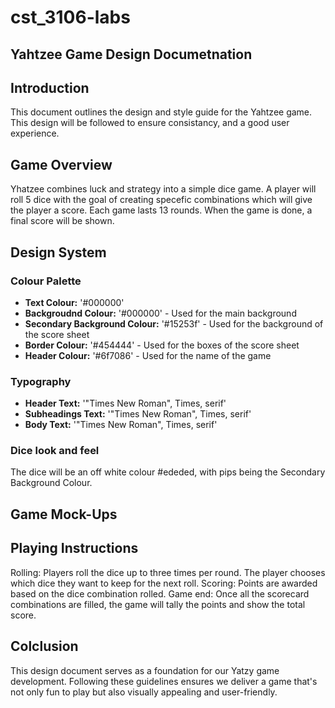 # cst_3106-labs

## Yahtzee Game Design Documetnation

## Introduction 

This document outlines the design and style guide for the Yahtzee game. This design will be followed to ensure consistancy, and a good user experience. 

## Game Overview

Yhatzee combines luck and strategy into a simple dice game. A player will roll 5 dice with the goal of creating specefic combinations which will give the player a score. Each game lasts 13 rounds. When the game is done, a final score will be shown.

## Design System

### Colour Palette
  -   **Text Colour:** '#000000'
  -   **Backgroudnd Colour:** '#000000' - Used for the main background 
  -   **Secondary Background Colour:** '#15253f' - Used for the background of the score sheet
  -   **Border Colour:** '#454444' - Used for the boxes of the score sheet
  -   **Header Colour:** '#6f7086' - Used for the name of the game

### Typography
- **Header Text:** '"Times New Roman", Times, serif'
- **Subheadings Text:** '"Times New Roman", Times, serif'
- **Body Text:** '"Times New Roman", Times, serif'

### Dice look and feel

The dice will be an off white colour #ededed, with pips being the Secondary Background Colour. 

## Game Mock-Ups

## Playing Instructions
Rolling: Players roll the dice up to three times per round. The player chooses which dice they want to keep for the next roll. 
Scoring: Points are awarded based on the dice combination rolled. 
Game end: Once all the scorecard combinations are filled, the game will tally the points and show the total score. 

## Colclusion
This design document serves as a foundation for our Yatzy game development. Following these guidelines ensures we deliver a game that's not only fun to play but also visually appealing and user-friendly.





